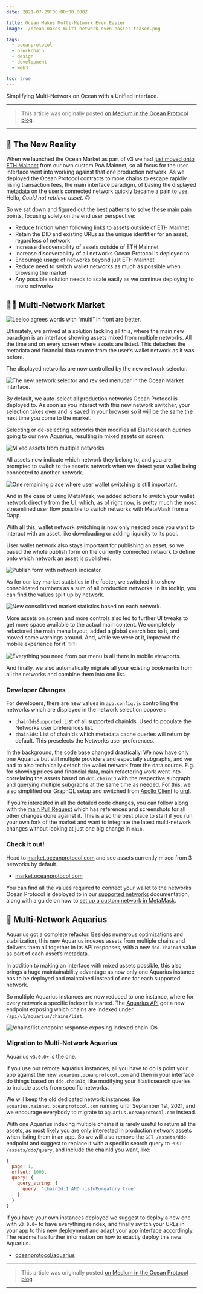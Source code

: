 ```yaml
---
date: 2021-07-29T00:00:00.000Z

title: Ocean Makes Multi-Network Even Easier
image: ./ocean-makes-multi-network-even-easier-teaser.png

tags:
  - oceanprotocol
  - blockchain
  - design
  - development
  - web3

toc: true
---
```


Simplifying Multi-Network on Ocean with a Unified Interface.

---

> This article was originally posted [on Medium in the Ocean Protocol blog](https://blog.oceanprotocol.com/ocean-makes-multinetwork-even-simpler-c3ec6c0cbd50).

---

## 🦑 The New Reality

When we launched the Ocean Market as part of v3 we had [just moved onto ETH Mainnet](https://blog.oceanprotocol.com/oceans-on-ethereum-mainnet-ba9be1aee0ce) from our own custom PoA Mainnet, so all focus for the user interface went into working against that one production network. As we deployed the Ocean Protocol contracts to more chains to escape rapidly rising transaction fees, the main interface paradigm, of basing the displayed metadata on the user’s connected network quickly became a pain to use. Hello, _Could not retrieve asset_. 🙃

So we sat down and figured out the best patterns to solve these main pain points, focusing solely on the end user perspective:

- Reduce friction when following links to assets outside of ETH Mainnet
- Retain the DID and existing URLs as the unique identifier for an asset, regardless of network
- Increase discoverability of assets outside of ETH Mainnet
- Increase discoverability of all networks Ocean Protocol is deployed to
- Encourage usage of networks beyond just ETH Mainnet
- Reduce need to switch wallet networks as much as possible when browsing the market
- Any possible solution needs to scale easily as we continue deploying to more networks

## 🧜‍♀️ Multi-Network Market

![Leeloo agrees words with “multi” in front are better.](./multinetwork-01.jpeg)

Ultimately, we arrived at a solution tackling all this, where the main new paradigm is an interface showing assets mixed from multiple networks. All the time and on every screen where assets are listed. This detaches the metadata and financial data source from the user’s wallet network as it was before.

The displayed networks are now controlled by the new network selector.

![The new network selector and revised menubar in the Ocean Market interface.](./multinetwork-02.png)

By default, we auto-select all production networks Ocean Protocol is deployed to. As soon as you interact with this new network switcher, your selection takes over and is saved in your browser so it will be the same the next time you come to the market.

Selecting or de-selecting networks then modifies all Elasticsearch queries going to our new Aquarius, resulting in mixed assets on screen.

![Mixed assets from multiple networks.](./multinetwork-03.png)

All assets now indicate which network they belong to, and you are prompted to switch to the asset’s network when we detect your wallet being connected to another network.

![One remaining place where user wallet switching is still important.](./multinetwork-04.png)

And in the case of using MetaMask, we added actions to switch your wallet network directly from the UI, which, as of right now, is pretty much the most streamlined user flow possible to switch networks with MetaMask from a Dapp.

With all this, wallet network switching is now only needed once you want to interact with an asset, like downloading or adding liquidity to its pool.

User wallet network also stays important for publishing an asset, so we based the whole publish form on the currently connected network to define onto which network an asset is published.

![Publish form with network indicator.](./multinetwork-05.png)

As for our key market statistics in the footer, we switched it to show consolidated numbers as a sum of all production networks. In its tooltip, you can find the values split up by network.

![New consolidated market statistics based on each network.](./multinetwork-06.png)

More assets on screen and more controls also led to further UI tweaks to get more space available to the actual main content. We completely refactored the main menu layout, added a global search box to it, and moved some warnings around. And, while we were at it, improved the mobile experience for it. ✨✨

![Everything you need from our menu is all there in mobile viewports.](./multinetwork-07.png)

And finally, we also automatically migrate all your existing bookmarks from all the networks and combine them into one list.

### Developer Changes

For developers, there are new values in `app.config.js` controlling the networks which are displayed in the network selection popover:

- `chainIdsSupported`: List of all supported chainIds. Used to populate the Networks user preferences list.
- `chainIds`: List of chainIds which metadata cache queries will return by default. This preselects the Networks user preferences.

In the background, the code base changed drastically. We now have only one Aquarius but still multiple providers and especially subgraphs, and we had to also technically detach the wallet network from the data source. E.g. for showing prices and financial data, main refactoring work went into correlating the assets based on `ddo.chainId` with the respective subgraph and querying multiple subgraphs at the same time as needed. For this, we also simplified our GraphQL setup and switched from [Apollo Client](https://www.apollographql.com/docs/react/) to [urql](https://github.com/FormidableLabs/urql).

If you’re interested in all the detailed code changes, you can follow along with the [main Pull Request](https://github.com/oceanprotocol/market/pull/628) which has references and screenshots for all other changes done against it. This is also the best place to start if you run your own fork of the market and want to integrate the latest multi-network changes without looking at just one big change in `main`.

### Check it out!

Head to [market.oceanprotocol.com](https://market.oceanprotocol.com) and see assets currently mixed from 3 networks by default.

- [market.oceanprotocol.com](https://market.oceanprotocol.com)

You can find all the values required to connect your wallet to the networks Ocean Protocol is deployed to in our [supported networks](https://docs.oceanprotocol.com/concepts/networks/) documentation, along with a guide on how to [set up a custom network in MetaMask](https://docs.oceanprotocol.com/tutorials/metamask-setup/#set-up-custom-network).

## 🐋 Multi-Network Aquarius

Aquarius got a complete refactor. Besides numerous optimizations and stabilization, this new Aquarius indexes assets from multiple chains and delivers them all together in its API responses, with a new `ddo.chainId` value as part of each asset’s metadata.

In addition to making an interface with mixed assets possible, this also brings a huge maintainability advantage as now only one Aquarius instance has to be deployed and maintained instead of one for each supported network.

So multiple Aquarius instances are now reduced to one instance, where for every network a specific indexer is started. The [Aquarius API](https://docs.oceanprotocol.com/references/aquarius/) got a new endpoint exposing which chains are indexed under `/api/v1/aquarius/chains/list`.

![`/chains/list` endpoint response exposing indexed chain IDs](./multinetwork-08.png)

### Migration to Multi-Network Aquarius

Aquarius `v3.0.0+` is the one.

If you use our remote Aquarius instances, all you have to do is point your app against the new `aquarius.oceanprotocol.com` and then in your interface do things based on `ddo.chainId`, like modifying your Elasticsearch queries to include assets from specific networks.

We will keep the old dedicated network instances like `aquarius.mainnet.oceanprotocol.com` running until September 1st, 2021, and we encourage everybody to migrate to `aquarius.oceanprotocol.com` instead.

With one Aquarius indexing multiple chains it is rarely useful to return all the assets, as most likely you are only interested in production network assets when listing them in an app. So we will also remove the `GET /assets/ddo` endpoint and suggest to replace it with a specific search query to `POST /assets/ddo/query`, and include the chainId you want, like:

```js
{
  page: 1,
  offset: 1000,
  query: {
    query_string: {
      query: 'chainId:1 AND -isInPurgatory:true'
    }
  }
}
```

If you have your own instances deployed we suggest to deploy a new one with `v3.0.0+` to have everything reindex, and finally switch your URLs in your app to this new deployment and adapt your app interface accordingly. The readme has further information on how to exactly deploy this new Aquarius.

- [oceanprotocol/aquarius](https://github.com/oceanprotocol/aquarius)

---

> This article was originally posted [on Medium in the Ocean Protocol blog](https://blog.oceanprotocol.com/ocean-makes-multinetwork-even-simpler-c3ec6c0cbd50).

---
